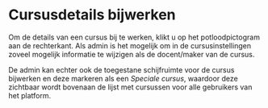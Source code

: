 # Cursusdetails bijwerken

Om de details van een cursus bij te werken, klikt u op het potloodpictogram aan de rechterkant. Als admin is het mogelijk om in de cursusinstellingen zoveel mogelijk informatie te wijzigen als de docent/maker van de cursus.

De admin kan echter ook de toegestane schijfruimte voor de cursus bijwerken en deze markeren als een _Speciale cursus_, waardoor deze zichtbaar wordt bovenaan de lijst met cursussen voor alle gebruikers van het platform.
